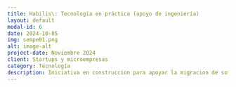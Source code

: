 ```yaml
---
title: Habilis\: Tecnología en práctica (apoyo de ingeniería)
layout: default
modal-id: 6
date: 2024-10-05
img: sempe01.png
alt: image-alt
project-date: Noviembre 2024
client: Startups y microempresas
category: Tecnología
description: Iniciativa en construccion para apoyar la migracion de software a infraestructuras modernas de desarrollo como CDCI que permitiran pruebas automaticas de software embebido. Esta iniciativa con experiencia internacional está enfocada principalmente a sistemas embebidos desarrollados por pequeñas (startups), microempresas y medianas empresas con falta de know-how. Para más información contáctanos a través del formulario de esta web.
---
```

